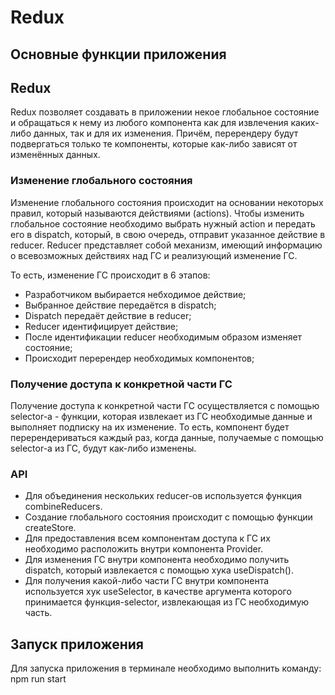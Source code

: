 # Redux


## Основные функции приложения



## Redux
Redux позволяет создавать в приложении некое глобальное состояние и обращаться к нему из любого компонента как для извлечения каких-либо данных, так и для их изменения. Причём, перерендеру будут подвергаться только те компоненты, которые
как-либо зависят от изменённых данных.

### Изменение глобального состояния
Изменение глобального состояния происходит на основании некоторых правил, который называются действиями (actions). Чтобы изменить глобальное состояние необходимо выбрать нужный action и передать его в dispatch, который, в свою очередь, отправит указанное действие в reducer. Reducer представляет собой механизм, имеющий информацию о всевозможных действиях над ГС и реализующий изменение ГС.

То есть, изменение ГС происходит в 6 этапов:
- Разработчиком выбирается небходимое действие;
- Выбранное действие передаётся в dispatch;
- Dispatch передаёт действие в reducer;
- Reducer идентифицирует действие;
- После идентификации reducer необходимым образом изменяет состояние;
- Происходит перерендер необходимых компонентов; 

### Получение доступа к конкретной части ГС
Получение доступа к конкретной части ГС осуществляется с помощью selector-а - функции, которая извлекает из ГС необходимые данные и выполняет подписку на их изменение. То есть, компонент будет перерендериваться каждый раз, когда данные, получаемые с помощью selector-а из ГС, будут как-либо изменены.

### API
- Для объединения нескольких reducer-ов используется функция combineReducers.
- Создание глобального состояния происходит с помощью функции createStore.
- Для предоставления всем компонентам доступа к ГС их необходимо расположить внутри компонента Provider.
- Для изменения ГС внутри компонента необходимо получить dispatch, который извлекается с помощью хука useDispatch().
- Для получения какой-либо части ГС внутри компонента используется хук useSelector, в качестве аргумента которого принимается функция-selector, извлекающая из ГС необходимую часть. 


## Запуск приложения
Для запуска приложения в терминале необходимо выполнить команду: npm run start